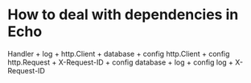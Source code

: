 # How to deal with dependencies in Echo

Handler + log + http.Client + database + config
http.Client + config
http.Request + X-Request-ID + config
database + log + config
log + X-Request-ID
